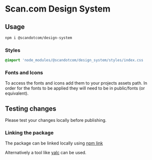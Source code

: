 # Scan.com Design System 

## Usage 

```zsh
npm i @scandotcom/design-system
```

### Styles 

```css
@import 'node_modules/@scandotcom/design_system/styles/index.css
```

### Fonts and Icons

To access the fonts and icons add them to your projects assets path. In order for the fonts to be applied they will need to be in public/fonts (or equivalent).

## Testing changes

Please test your changes locally before publishing. 

### Linking the package

The package can be linked locally using [npm link](https://docs.npmjs.com/cli/v10/commands/npm-link)

Alternatively a tool like [yalc](https://github.com/wclr/yalc) can be used.






